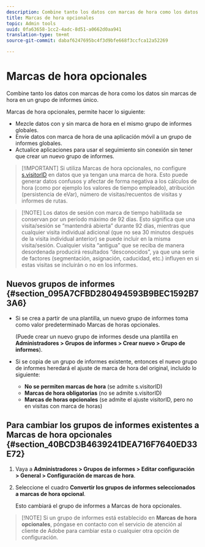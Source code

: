 ```yaml
---
description: Combine tanto los datos con marcas de hora como los datos sin marcas de hora en un grupo de informes único.
title: Marcas de hora opcionales
topic: Admin tools
uuid: 0fa63658-1cc2-4adc-8d51-a0662d0aa941
translation-type: tm+mt
source-git-commit: dabaf6247695bc4f3d9bfe668f3ccfca12a52269

---
```



# Marcas de hora opcionales

Combine tanto los datos con marcas de hora como los datos sin marcas de hora en un grupo de informes único.

Marcas de hora opcionales, permite hacer lo siguiente:

* Mezcle datos con y sin marca de hora en el mismo grupo de informes globales.
* Envíe datos con marca de hora de una aplicación móvil a un grupo de informes globales.
* Actualice aplicaciones para usar el seguimiento sin conexión sin tener que crear un nuevo grupo de informes.

>[!IMPORTANT] Si utiliza Marcas de hora opcionales, no configure [s.visitorID](/help/implement/vars/config-vars/visitorid.md) en datos que ya tengan una marca de hora. Esto puede generar datos confusos y afectar de forma negativa a los cálculos de hora (como por ejemplo los valores de tiempo empleado), atribución (persistencia de eVar), número de visitas/recuentos de visitas y informes de rutas.

>[!NOTE] Los datos de sesión con marca de tiempo habilitada se conservan por un período máximo de 92 días. Esto significa que una visita/sesión se “mantendrá abierta” durante 92 días, mientras que cualquier visita individual adicional (que no sea 30 minutos después de la visita individual anterior) se puede incluir en la misma visita/sesión. Cualquier visita “antigua” que se reciba de manera desordenada producirá resultados “desconocidos”, ya que una serie de factores (segmentación, asignación, caducidad, etc.) influyen en si estas visitas se incluirán o no en los informes.

## Nuevos grupos de informes {#section_095A7CFBD280494593B9BEC1592B73A6}

* Si se crea a partir de una plantilla, un nuevo grupo de informes toma como valor predeterminado Marcas de horas opcionales.

   (Puede crear un nuevo grupo de informes desde una plantilla en **Administradores > Grupos de informes > Crear nuevo > Grupo de informes**).
* Si se copia de un grupo de informes existente, entonces el nuevo grupo de informes heredará el ajuste de marca de hora del original, incluido lo siguiente:

   * **No se permiten marcas de hora** (se admite s.visitorID)
   * **Marcas de hora obligatorias** (no se admite s.visitorID)
   * **Marcas de horas opcionales** (se admite el ajuste visitorID, pero no en visitas con marca de horas)

## Para cambiar los grupos de informes existentes a Marcas de hora opcionales {#section_40BCD3B4639241DEA716F7640ED33E72}

1. Vaya a **Administradores > Grupos de informes > Editar configuración > General > Configuración de marcas de hora**.
1. Seleccione el cuadro **Convertir los grupos de informes seleccionados a marcas de hora opcional**.

   Esto cambiará el grupo de informes a Marcas de hora opcionales.

>[!NOTE] Si un grupo de informes está establecido en **Marcas de hora opcionales**, póngase en contacto con el servicio de atención al cliente de Adobe para cambiar esta o cualquier otra opción de configuración.

